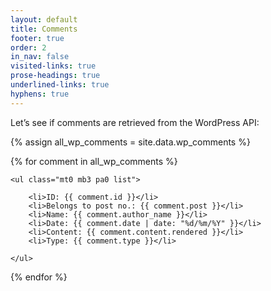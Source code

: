 ```yaml
---
layout: default
title: Comments
footer: true
order: 2
in_nav: false
visited-links: true
prose-headings: true
underlined-links: true
hyphens: true
---
```


Let’s see if comments are retrieved from the WordPress API:

{% assign all_wp_comments = site.data.wp_comments %}

{% for comment in all_wp_comments %}

<article>

	<ul class="mt0 mb3 pa0 list">

		<li>ID: {{ comment.id }}</li>
		<li>Belongs to post no.: {{ comment.post }}</li>
		<li>Name: {{ comment.author_name }}</li>
		<li>Date: {{ comment.date | date: "%d/%m/%Y" }}</li>
		<li>Content: {{ comment.content.rendered }}</li>
		<li>Type: {{ comment.type }}</li>

	</ul>

</article>

{% endfor %}

